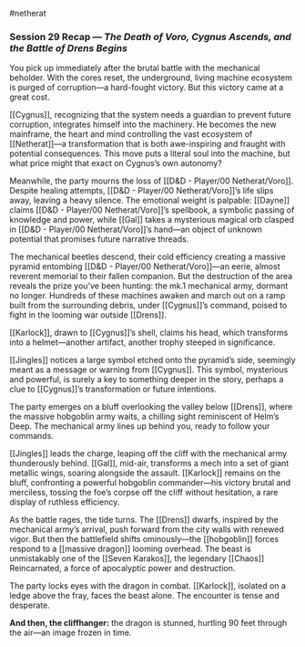 #netherat
### Session 29 Recap — _The Death of Voro, Cygnus Ascends, and the Battle of Drens Begins_

You pick up immediately after the brutal battle with the mechanical beholder. With the cores reset, the underground, living machine ecosystem is purged of corruption—a hard-fought victory. But this victory came at a great cost.

[[Cygnus]], recognizing that the system needs a guardian to prevent future corruption, integrates himself into the machinery. He becomes the new mainframe, the heart and mind controlling the vast ecosystem of [[Netherat]]—a transformation that is both awe-inspiring and fraught with potential consequences. This move puts a literal soul into the machine, but what price might that exact on Cygnus’s own autonomy?

Meanwhile, the party mourns the loss of [[D&D - Player/00 Netherat/Voro]]. Despite healing attempts, [[D&D - Player/00 Netherat/Voro]]’s life slips away, leaving a heavy silence. The emotional weight is palpable: [[Dayne]] claims [[D&D - Player/00 Netherat/Voro]]’s spellbook, a symbolic passing of knowledge and power, while [[Gal]] takes a mysterious magical orb clasped in [[D&D - Player/00 Netherat/Voro]]’s hand—an object of unknown potential that promises future narrative threads.

The mechanical beetles descend, their cold efficiency creating a massive pyramid entombing [[D&D - Player/00 Netherat/Voro]]—an eerie, almost reverent memorial to their fallen companion. But the destruction of the area reveals the prize you’ve been hunting: the mk.1 mechanical army, dormant no longer. Hundreds of these machines awaken and march out on a ramp built from the surrounding debris, under [[Cygnus]]’s command, poised to fight in the looming war outside [[Drens]].

[[Karlock]], drawn to [[Cygnus]]’s shell, claims his head, which transforms into a helmet—another artifact, another trophy steeped in significance.

[[Jingles]] notices a large symbol etched onto the pyramid’s side, seemingly meant as a message or warning from [[Cygnus]]. This symbol, mysterious and powerful, is surely a key to something deeper in the story, perhaps a clue to [[Cygnus]]’s transformation or future intentions.

The party emerges on a bluff overlooking the valley below [[Drens]], where the massive hobgoblin army waits, a chilling sight reminiscent of Helm’s Deep. The mechanical army lines up behind you, ready to follow your commands.

[[Jingles]] leads the charge, leaping off the cliff with the mechanical army thunderously behind. [[Gal]], mid-air, transforms a mech into a set of giant metallic wings, soaring alongside the assault. [[Karlock]] remains on the bluff, confronting a powerful hobgoblin commander—his victory brutal and merciless, tossing the foe’s corpse off the cliff without hesitation, a rare display of ruthless efficiency.

As the battle rages, the tide turns. The [[Drens]] dwarfs, inspired by the mechanical army’s arrival, push forward from the city walls with renewed vigor. But then the battlefield shifts ominously—the [[hobgoblin]] forces respond to a [[massive dragon]] looming overhead. The beast is unmistakably one of the [[Seven Karakos]], the legendary [[Chaos]] Reincarnated, a force of apocalyptic power and destruction.

The party locks eyes with the dragon in combat. [[Karlock]], isolated on a ledge above the fray, faces the beast alone. The encounter is tense and desperate.

**And then, the cliffhanger:** the dragon is stunned, hurtling 90 feet through the air—an image frozen in time.